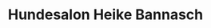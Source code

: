 ---
title: "Hundesalon Heike Bannasch"
url: /rathenow/hundesalon-heike-bannasch/
shop: Tiersalon
---
